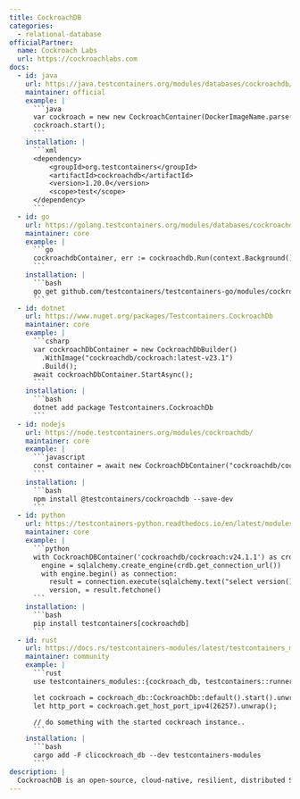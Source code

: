 ```yaml
---
title: CockroachDB
categories:
  - relational-database
officialPartner:
  name: Cockroach Labs
  url: https://cockroachlabs.com
docs:
  - id: java
    url: https://java.testcontainers.org/modules/databases/cockroachdb/
    maintainer: official
    example: |
      ```java
      var cockroach = new new CockroachContainer(DockerImageName.parse("cockroachdb/cockroach:v22.2.3"));
      cockroach.start();
      ```
    installation: |
      ```xml
      <dependency>
          <groupId>org.testcontainers</groupId>
          <artifactId>cockroachdb</artifactId>
          <version>1.20.0</version>
          <scope>test</scope>
      </dependency>
      ```
  - id: go
    url: https://golang.testcontainers.org/modules/databases/cockroachdb/
    maintainer: core
    example: |
      ```go
      cockroachdbContainer, err := cockroachdb.Run(context.Background(), "cockroachdb/cockroach:v22.2.3")
      ```
    installation: |
      ```bash
      go get github.com/testcontainers/testcontainers-go/modules/cockroachdb
      ```
  - id: dotnet
    url: https://www.nuget.org/packages/Testcontainers.CockroachDb
    maintainer: core
    example: |
      ```csharp
      var cockroachDbContainer = new CockroachDbBuilder()
        .WithImage("cockroachdb/cockroach:latest-v23.1")
        .Build();
      await cockroachDbContainer.StartAsync();
      ```
    installation: |
      ```bash
      dotnet add package Testcontainers.CockroachDb
      ```
  - id: nodejs
    url: https://node.testcontainers.org/modules/cockroachdb/
    maintainer: core
    example: |
      ```javascript
      const container = await new CockroachDbContainer("cockroachdb/cockroach:v24.3.5").start();
      ```
    installation: |
      ```bash
      npm install @testcontainers/cockroachdb --save-dev
      ```
  - id: python
    url: https://testcontainers-python.readthedocs.io/en/latest/modules/cockroachdb/README.html
    maintainer: core
    example: |
      ```python
      with CockroachDBContainer('cockroachdb/cockroach:v24.1.1') as crdb:
        engine = sqlalchemy.create_engine(crdb.get_connection_url())
        with engine.begin() as connection:
          result = connection.execute(sqlalchemy.text("select version()"))
          version, = result.fetchone()
      ```
    installation: |
      ```bash
      pip install testcontainers[cockroachdb]
      ```
  - id: rust
    url: https://docs.rs/testcontainers-modules/latest/testcontainers_modules/cockroach_db/struct.CockroachDb.html
    maintainer: community
    example: |
      ```rust
      use testcontainers_modules::{cockroach_db, testcontainers::runners::SyncRunner};

      let cockroach = cockroach_db::CockroachDb::default().start().unwrap();
      let http_port = cockroach.get_host_port_ipv4(26257).unwrap();

      // do something with the started cockroach instance..
      ```
    installation: |
      ```bash
      cargo add -F clicockroach_db --dev testcontainers-modules
      ```
description: |
  CockroachDB is an open-source, cloud-native, resilient, distributed SQL database.
---
```

